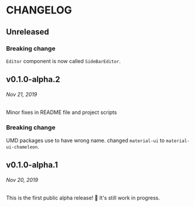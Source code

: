 # CHANGELOG

## Unreleased

### Breaking change

`Editor` component is now called `SideBarEditor`.

## v0.1.0-alpha.2
###### *Nov 21, 2019*

Minor fixes in README file and project scripts

### Breaking change

UMD packages use to have wrong name. changed `material-ui` to `material-ui-chameleon`.

## v0.1.0-alpha.1
###### *Nov 20, 2019*

This is the first public alpha release! 🎉
It's still work in progress.
